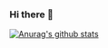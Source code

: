 ### Hi there :rocket:

[![Anurag's github stats](https://github-readme-stats.vercel.app/api?username=miguelsalva&show_icons=true&include_all_commits=true&count_private=true)](https://github.com/anuraghazra/github-readme-stats)

<!--
<a target="_blank" href="https://github-readme-medium-recent-article.vercel.app/medium/@miguelsalva/0"><img src="https://github-readme-medium-recent-article.vercel.app/medium/@miguelsalva/0" alt="Recent Article 0">
<a target="_blank" href="https://github-readme-medium-recent-article.vercel.app/medium/@miguelsalva/1"><img src="https://github-readme-medium-recent-article.vercel.app/medium/@miguelsalva/1" alt="Recent Article 1">
<a target="_blank" href="https://github-readme-medium-recent-article.vercel.app/medium/@miguelsalva/2"><img src="https://github-readme-medium-recent-article.vercel.app/medium/@miguelsalva/2" alt="Recent Article 2">
-->

<!--
**miguelsalva/miguelsalva** is a ✨ _special_ ✨ repository because its `README.md` (this file) appears on your GitHub profile.

Here are some ideas to get you started:

- 🔭 I’m currently working on ...
- 🌱 I’m currently learning ...
- 👯 I’m looking to collaborate on ...
- 🤔 I’m looking for help with ...
- 💬 Ask me about ...
- 📫 How to reach me: ...
- 😄 Pronouns: ...
- ⚡ Fun fact: ...
-->
